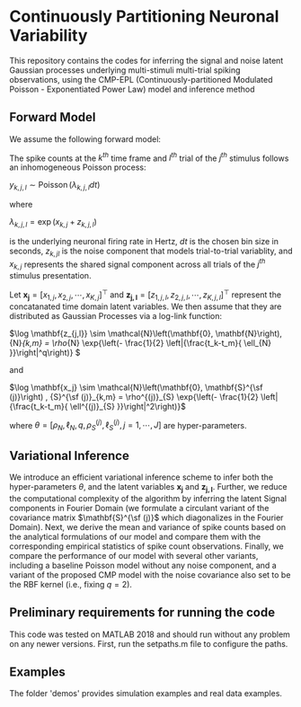 # Continuously Partitioning Neuronal Variability

This repository contains the codes for inferring the signal and noise latent Gaussian processes underlying multi-stimuli multi-trial spiking observations, using the CMP-EPL (Continuously-partitioned Modulated Poisson - Exponentiated Power Law) model and inference method

## Forward Model

We assume the following forward model:

The spike counts at the $k^{th}$ time frame and $l^{th}$ trial of the $j^{th}$ stimulus follows an inhomogeneous Poisson process:

$y_{k,j,l} \sim \operatorname{Poisson}\left( \lambda_{k,j,l} dt \right)$

where 

$\lambda_{k,j,l} = \exp\left(x_{k,j} + z_{k,j,l}\right)$

is the underlying neuronal firing rate in Hertz, $dt$ is the chosen bin size in seconds, $z_{k,jl}$ is the noise component that models trial-to-trial variablity, and $x_{k,j}$ represents the shared signal component across all trials of the $j^{th}$ stimulus presentation. 

Let $\mathbf{x_j} = [x_{1,j}, x_{2,j}, \cdots, x_{K,j}]^\top$ and $\mathbf{z_{j,l}} = [z_{1,j,l}, z_{2,j,l}, \cdots, z_{K,j,l}]^\top$ represent the concatanated time domain latent variables. We then assume that they are distributed as Gaussian Processes via a log-link function:

$\log \mathbf{z_{j,l}} \sim \mathcal{N}\left(\mathbf{0}, \mathbf{N}\right), {N}_{k,m} = \rho_{N} \exp{\left(- \frac{1}{2} \left|{\frac{t_k-t_m}{ \ell_{N} }}\right|^q\right)} $

and

$\log \mathbf{x_j}  \sim \mathcal{N}\left(\mathbf{0}, \mathbf{S}^{\sf (j)}\right) , {S}^{\sf (j)}_{k,m} = \rho^{(j)}_{S} \exp{\left(- \frac{1}{2} \left|{\frac{t_k-t_m}{ \ell^{(j)}_{S} }}\right|^2\right)}$

where $\theta = [ \rho_N, \ell_N, q, \rho^{(j)}_{S}, \ell^{(j)}_{S}, j = 1, \cdots, J ]$ are hyper-parameters.

## Variational Inference

We introduce an efficient variational inference scheme to infer both the hyper-parameters $\theta$, and the latent variables $\mathbf{x_j}$ and $\mathbf{z_{j,l}}$. Further, we reduce the computational complexity of the algorithm by inferring the latent Signal components in Fourier Domain (we formulate a circulant variant of the covariance matrix $\mathbf{S}^{\sf (j)}$ which diagonalizes in the Fourier Domain). Next, we derive the mean and variance of spike counts based on the analytical formulations of our model and compare them with the corresponding empirical statistics of spike count observations. Finally, we compare the performance of our model with several other variants, including a baseline Poisson model without any noise component, and a variant of the proposed CMP model with the noise covariance also set to be the RBF kernel (i.e., fixing $q = 2$).   

## Preliminary requirements for running the code

This code was tested on MATLAB 2018 and should run without any problem on any newer versions.
First, run the setpaths.m file to configure the paths.

## Examples

The folder 'demos' provides simulation examples and real data examples.


 